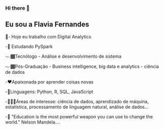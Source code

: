 ### Hi there 👋


## Eu sou a  Flavia Fernandes

🔭- Hoje eu trabalho com Digital Analytics
  
-🌱 Estudando PySpark
  
-👉🏾Tecnólogo - Análise e desenvolvimento de sistema

-👉🏾Pós-Graduação - Business intelligence, big data e analytics - ciência de dados






-❤️Apaixonada por aprender coisas novas

-👅Linguagens: Python, R, SQL, JavaScript

-👩🏾‍💻Áreas de interesse: ciência de dados, aprendizado de máquina, estatística, processamento de linguagem natural, análise de dados...




-💭 "Education is the most powerful weapon you can use to change the world."  Nelson Mandela....
